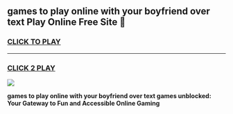 
## games to play online with your boyfriend over text Play Online Free Site 👋
<h3>
<a href="https://download.freeplayer.one?title=games_to_play_online_with_your_boyfriend_over_text&ref=21F">CLICK TO PLAY</a></h3>
<hr>

<h3>
<a href="https://download.freeplayer.one?title=games_to_play_online_with_your_boyfriend_over_text&ref=21F">CLICK 2 PLAY</a>
  
</h3>

<a href="https://download.freeplayer.one?title=games_to_play_online_with_your_boyfriend_over_text&ref=21F"><img src="https://cdnb.artstation.com/p/assets/images/images/032/539/853/original/anto-thomas-button-gif.gif"></a>


**games to play online with your boyfriend over text games unblocked: Your Gateway to Fun and Accessible Online Gaming**
